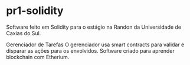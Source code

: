 ﻿# pr1-solidity

Software feito em Solidity para o estágio na Randon da Universidade de Caxias do Sul.

Gerenciador de Tarefas 
O gerenciador usa smart contracts para validar e disparar as ações para os envolvidos.
Software criado para aprender blockchain com Etherium.

